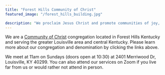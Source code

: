 ```yaml
---
title: "Forest Hills Community of Christ"
featured_image: "/forest_hills_building.jpg"

description: "We proclaim Jesus Christ and promote communities of joy, hope, love, and peace"
---
```

 We are a [Community of Christ](https://cofchrist.org) congregation located in Forest Hills Kentucky and serving the greater Louisville area and central Kentucky. Please learn more about our congregation and denomination by clicking the links above.
 
 We meet at 11am on Sundays (doors open at 10:30) at 2401 Merriwood Dr, Louisville, KY 40299. You can also attend our services on Zoom if you live far from us or would rather not attend in person.
